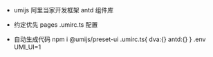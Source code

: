 - umijs 阿里当家开发框架
    antd 组件库

- 约定优先
    pages
    .umirc.ts 配置

- 自动生成代码
    npm i @umijs/preset-ui
    .umirc.ts{
        dva:{}
        antd:{}
    } 
    .env
    UMI_UI=1

